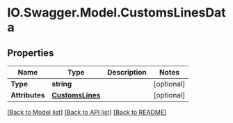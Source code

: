 # IO.Swagger.Model.CustomsLinesData
## Properties

Name | Type | Description | Notes
------------ | ------------- | ------------- | -------------
**Type** | **string** |  | [optional] 
**Attributes** | [**CustomsLines**](CustomsLines.md) |  | [optional] 

[[Back to Model list]](../README.md#documentation-for-models) [[Back to API list]](../README.md#documentation-for-api-endpoints) [[Back to README]](../README.md)

